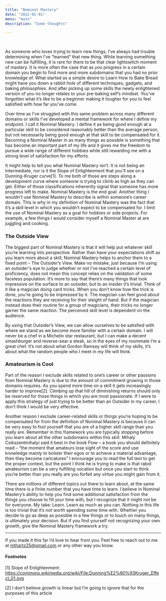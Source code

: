 ```yaml
---
title: "Nominal Mastery"
date: "2022-01-01"
menu: "main"
description: "Some thoughts"

---
```


&nbsp;

As someone who loves trying to learn new things, I’ve always had trouble determining when I’ve “learned” that new thing. While learning something new can be fulfilling, it is rare for there to be that clear lightswitch moment of mastery. It is more often the case that as you progress in a certain domain you begin to find more and more subdomains that you had no prior knowledge of. What started as a simple desire to Learn How to Bake Bread might have you down a rabbit hole of different techniques, gadgets, and baking philosophies. And after picking up some skills the newly enlightened version of you no longer relates to your pre-baking self’s mindset. You’ve forgotten what it’s like to be a beginner making it tougher for you to feel satisfied with how far you’ve come. 

Over time as I’ve struggled with this same problem across many different domains or skills I’ve developed a mental framework for where I define my endpoint. I call it Nominal Mastery. I define it as being good enough at a particular skill to be considered reasonably better than the average person, but not necessarily being good enough at that skill to be compensated for it. Becoming a Nominal Master in as many things as possible is something that has become an important part of my life and it gives me the freedom to pursue a wide range of different hobbies while still rewarding me with a strong level of satisfaction for my efforts. 

It might help to tell you what Nominal Mastery isn’t. It is not being an Intermediate, nor is it the Slope of Enlightenment that you’ll see on a Dunning-Kruger curve[1]. To me both of those are steps along a development curve where someone is trying to climb as high as they can get. Either of those classifications inherently signal that someone has more progress left to make. Nominal Mastery is the end goal. Another thing I wouldn’t use Nominal Mastery to describe is within someone’s career domain. This is why in my definition of Nominal Mastery was the fact that it’s a skill level in which you wouldn’t expect to be compensated for. I limit the use of Nominal Mastery as a goal for hobbies or side projects. For example, a few things I would consider myself a Nominal Master at are juggling and cooking. 

### The Outside View

The biggest part of Nominal Mastery is that it will help put whatever skill you’re learning into perspective.  Rather than have your expectations shift as you learn more about a skill, Nominal Mastery helps to anchor them to a fixed point – The Outsider’s View. Make no mistake, just because I’m using an outsider's eye to judge whether or not I’ve reached a certain level of proficiency, does not mean this concept relies on the validation of some faceless population. It’s more to say that there’s many things that look impressive on the surface to an outsider, but to an insider it’s trivial. Think of it like a magician doing card tricks. When you don’t know how the trick is done, you’re going to be impressed by it. The magician can feel good about the reactions they are receiving for their sleight of hand. But if the magician instead does their routine for a group of magicians, their tricks no longer garner the same reaction. The perceived skill level is dependent on the audience.  

By using that Outsider’s View, we can allow ourselves to be satisfied with where we stand as we become more familiar with a certain domain. I will never be a chef in a Michelin star restaurant, but I can make a decent smashburger and reverse-sear a steak, so in the eyes of my roommate I’m a great chef. It’s not about what Gordon Ramsey will think of my skills, it’s about what the random people who I meet in my life will think. 


### Amateurism is Cool

Part of the reason I exclude skills related to one’s career or other passions from Nominal Mastery is due to the amount of commitment growing in those domains requires. As you spend more time on a skill it gets increasingly harder to improve[2]. Climbing up that hill of diminishing returns should only be reserved for those things in which you are most passionate. If I were to apply this strategy of just trying to be better than an Outsider in my career, I don’t think I would be very effective. 

Another reason I exclude career-related skills or things you’re hoping to be compensated for from the definition of Nominal Mastery is because it can be very easy to fool yourself that you are of a higher skill range than you really are. Remember in this framework you are typically stopping before you learn about all the other subdomains within this skill. Mihaly Csikszentmihalyi said it best in the book Flow – a book you should definitely read – “the moment that amateurs lose sight of the score and use knowledge mainly to bolster their egos or to achieve a material advantage, then they become caricatures” I encourage you to read the full text to get the proper context, but the point I think he is trying to make is that rabid amateurism can be a very fulfilling vocation but once you start to think you’re better than you really are you forfeit any virtue you might gain from it.

There are millions of different topics out there to learn about, at the same time there is a finite number that you have time to learn. I believe in Nominal Mastery’s ability to help you find some additional satisfaction from the things you choose to fill your time with, but I recognize that it might not be for everyone. My take: Learn. Learn as much as you can. Nothing in this life is too trivial that it’s not worth spending some time with. Whether you decide to go as deep as possible in a few things or to touch on many things, is  ultimately your decision. But if you find yourself not recognizing your own growth, give the Nominal Mastery framework a try.


--- 


If you made it this far I’d love to hear from you. Feel free to reach out to me at mthartz25@gmail.com or any other way you know.


#### Footnotes
[1] Slope of Enlightenment: https://commons.wikimedia.org/wiki/File:Dunning%E2%80%93Kruger_Effect_01.svg


[2] I don’t believe growth is linear but I’m going to ignore that for the purposes of this article
